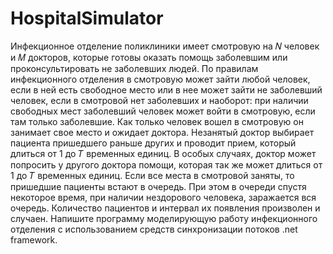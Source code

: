 ﻿# HospitalSimulator

  Инфекционное отделение поликлиники имеет смотровую на 𝑁 человек и 𝑀 докторов, которые готовы оказать помощь заболевшим или 
  проконсультировать не заболевших людей. По правилам инфекционного отделения в смотровую может зайти любой человек, если в 
  ней есть свободное место или в нее может зайти не заболевший человек, если в смотровой нет заболевших и наоборот: при наличии 
  свободных мест заболевший человек может войти в смотровую, если там только заболевшие. Как только человек вошел в смотровую он 
  занимает свое место и ожидает доктора. Незанятый доктор выбирает пациента пришедшего раньше других и проводит прием, который 
  длиться от 1 до 𝑇 временных единиц. В особых случаях, доктор может попросить у другого доктора помощи, которая так же может 
  длиться от 1 до 𝑇 временных единиц.  Если все места в смотровой заняты, то пришедшие пациенты встают в очередь. При этом в 
  очереди спустя некоторое время, при наличии нездорового человека, заражается вся очередь. Количество пациентов и интервал 
  их появления произволен и случаен. Напишите программу моделирующую работу инфекционного отделения с использованием средств 
  синхронизации потоков .net framework. 
